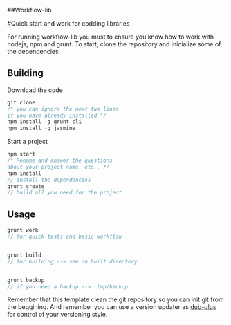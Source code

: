 ##Workflow-lib


#Quick start and work for codding libraries


For running workflow-lib you must to ensure you know how to work with nodejs, npm and grunt. To start, clone the repository and inicialize some of the dependencies
## Building
Download the code
```js
git clone 
/* you can ignore the next two lines
if you have already installed */
npm install -g grunt cli
npm install -g jasmine
```
Start a project
```js
npm start 
/* Rename and answer the questions
about your project name, etc., */
npm install 
// install the dependencies 
grunt create 
// build all you need for the project 
```
## Usage

```js
grunt work 
// for quick tests and basic workflow


grunt build 
// for building --> see on built directory


grunt backup 
// if you need a backup --> .tmp/backup
```
Remember that this template clean the git repository so you can init git from the beggining. And remember you can use a version updater as [dub-plus](https://www.npmjs.com/package/dub-plus) for control of your versioning style.
